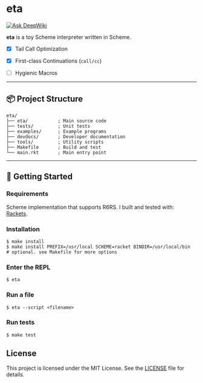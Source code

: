 # eta

[![Ask DeepWiki](https://deepwiki.com/badge.svg)](https://deepwiki.com/abap34/eta)

**eta** is a toy Scheme interpreter written in Scheme. 

- [x] Tail Call Optimization 
- [x] First-class Continuations (`call/cc`)
- [ ] Hygienic Macros


---

## 📦 Project Structure

```
eta/
├── eta/           ; Main source code
├── tests/         ; Unit tests
├── examples/      ; Example programs
├── devdocs/       ; Developer documentation
├── tools/         ; Utility scripts
├── Makefile       ; Build and test 
└── main.rkt       ; Main entry point
```

---

## 🚀 Getting Started

### Requirements

Scheme implementation that supports R6RS.
I built and tested with: [Rackets](https://docs.racket-lang.org/).

### Installation

```
$ make install 
$ make install PREFIX=/usr/local SCHEME=racket BINDIR=/usr/local/bin  # optional. see Makefile for more options
```

### Enter the REPL

```
$ eta
```

### Run a file

```
$ eta --script <filename>
```

### Run tests

```
$ make test
```

## License

This project is licensed under the MIT License. See the [LICENSE](LICENSE) file for details.


